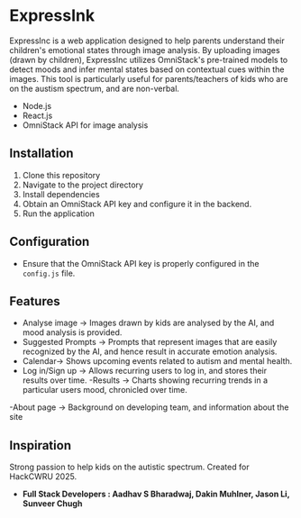 # ExpressInk


ExpressInc is a web application designed to help parents understand their children's emotional states through image analysis. By uploading images (drawn by children), ExpressInc utilizes OmniStack's pre-trained models to detect moods and infer mental states based on contextual cues within the images. This tool is particularly useful for parents/teachers of kids who are on the austism spectrum, and are non-verbal. 

- Node.js
- React.js
- OmniStack API for image analysis

## Installation

1. Clone this repository
2. Navigate to the project directory
3. Install dependencies
4. Obtain an OmniStack API key and configure it in the backend.
5. Run the application

## Configuration

- Ensure that the OmniStack API key is properly configured in the `config.js` file.

## Features
- Analyse image -> Images drawn by kids are analysed by the AI, and mood analysis is provided.
- Suggested Prompts -> Prompts that represent images that are easily recognized by the AI, and hence result in accurate emotion analysis. 
- Calendar-> Shows upcoming events related to autism and mental health.
- Log in/Sign up -> Allows recurring users to log in, and stores their results over time.
-Results -> Charts showing recurring trends in a particular users mood, chronicled over time. 

-About page -> Background on developing team, and information about the site

## Inspiration 

Strong passion to help kids on the autistic spectrum. Created for HackCWRU 2025. 



- **Full Stack Developers : Aadhav S Bharadwaj, Dakin Muhlner, Jason Li, Sunveer Chugh**
